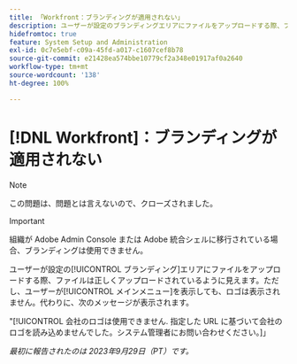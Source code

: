 ```yaml
---
title: 「Workfront：ブランディングが適用されない」
description: ユーザーが設定のブランディングエリアにファイルをアップロードする際、ファイルは正しくアップロードされているように見えます。ただし、ユーザーがメインメニューを表示した場合、ロゴは表示されません。代わりに、エラーメッセージが表示されます。
hidefromtoc: true
feature: System Setup and Administration
exl-id: 0c7e5ebf-c09a-45fd-a017-c1607cef8b78
source-git-commit: e21428ea574bbe10779cf2a348e01917af0a2640
workflow-type: tm+mt
source-wordcount: '138'
ht-degree: 100%

---
```


# [!DNL Workfront]：ブランディングが適用されない

>[!NOTE]
>
>この問題は、問題とは言えないので、クローズされました。

>[!IMPORTANT]
>
>組織が Adobe Admin Console または Adobe 統合シェルに移行されている場合、ブランディングは使用できません。

ユーザーが設定の[!UICONTROL ブランディング]エリアにファイルをアップロードする際、ファイルは正しくアップロードされているように見えます。ただし、ユーザーが[!UICONTROL メインメニュー]を表示しても、ロゴは表示されません。代わりに、次のメッセージが表示されます。

&quot;[!UICONTROL 会社のロゴは使用できません. 指定した URL に基づいて会社のロゴを読み込めませんでした。システム管理者にお問い合わせください。]」

_最初に報告されたのは 2023年9月29日（PT）です。_
